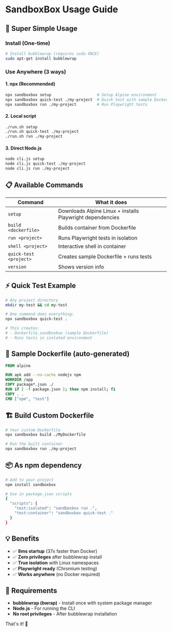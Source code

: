 # SandboxBox Usage Guide

## 🚀 Super Simple Usage

### Install (One-time)
```bash
# Install bubblewrap (requires sudo ONCE)
sudo apt-get install bubblewrap
```

### Use Anywhere (3 ways)

#### 1. npx (Recommended)
```bash
npx sandboxbox setup                    # Setup Alpine environment
npx sandboxbox quick-test ./my-project  # Quick test with sample Dockerfile
npx sandboxbox run ./my-project         # Run Playwright tests
```

#### 2. Local script
```bash
./run.sh setup
./run.sh quick-test ./my-project
./run.sh run ./my-project
```

#### 3. Direct Node.js
```bash
node cli.js setup
node cli.js quick-test ./my-project
node cli.js run ./my-project
```

## 📋 Available Commands

| Command | What it does |
|---------|-------------|
| `setup` | Downloads Alpine Linux + installs Playwright dependencies |
| `build <dockerfile>` | Builds container from Dockerfile |
| `run <project>` | Runs Playwright tests in isolation |
| `shell <project>` | Interactive shell in container |
| `quick-test <project>` | Creates sample Dockerfile + runs tests |
| `version` | Shows version info |

## ⚡ Quick Test Example

```bash
# Any project directory
mkdir my-test && cd my-test

# One command does everything:
npx sandboxbox quick-test .

# This creates:
# - Dockerfile.sandboxbox (sample Dockerfile)
# - Runs tests in isolated environment
```

## 🎯 Sample Dockerfile (auto-generated)

```dockerfile
FROM alpine

RUN apk add --no-cache nodejs npm
WORKDIR /app
COPY package*.json ./
RUN if [ -f package.json ]; then npm install; fi
COPY . .
CMD ["npm", "test"]
```

## 🏗️ Build Custom Dockerfile

```bash
# Your custom Dockerfile
npx sandboxbox build ./MyDockerfile

# Run the built container
npx sandboxbox run ./my-project
```

## 📦 As npm dependency

```bash
# Add to your project
npm install sandboxbox

# Use in package.json scripts
{
  "scripts": {
    "test:isolated": "sandboxbox run .",
    "test:container": "sandboxbox quick-test ."
  }
}
```

## 💡 Benefits

- ✅ **8ms startup** (37x faster than Docker)
- ✅ **Zero privileges** after bubblewrap install
- ✅ **True isolation** with Linux namespaces
- ✅ **Playwright ready** (Chromium testing)
- ✅ **Works anywhere** (no Docker required)

## 🔧 Requirements

- **bubblewrap (bwrap)** - Install once with system package manager
- **Node.js** - For running the CLI
- **No root privileges** - After bubblewrap installation

That's it! 🎉